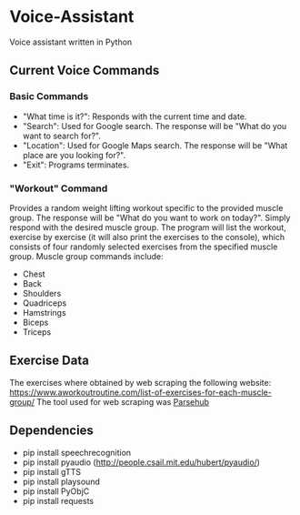 # Voice-Assistant
Voice assistant written in Python

## Current Voice Commands

### Basic Commands
* "What time is it?": Responds with the current time and date.
* "Search": Used for Google search. The response will be "What do you want to search for?".
* "Location": Used for Google Maps search. The response will be "What place are you looking for?".
* "Exit": Programs terminates. 

### "Workout" Command
Provides a random weight lifting workout specific to the provided muscle group. The response will be "What do you want to work on today?".
Simply respond with the desired muscle group. The program will list the workout, exercise by exercise (it will also print the exercises to 
the console), which consists of four randomly selected exercises from the specified muscle group. Muscle group commands include:
* Chest
* Back
* Shoulders
* Quadriceps
* Hamstrings
* Biceps
* Triceps

## Exercise Data
The exercises where obtained by web scraping the following website: https://www.aworkoutroutine.com/list-of-exercises-for-each-muscle-group/
The tool used for web scraping was [Parsehub](https://www.parsehub.com/)

## Dependencies
* pip install speechrecognition
* pip install pyaudio (http://people.csail.mit.edu/hubert/pyaudio/)
* pip install gTTS
* pip install playsound
* pip install PyObjC
* pip install requests
